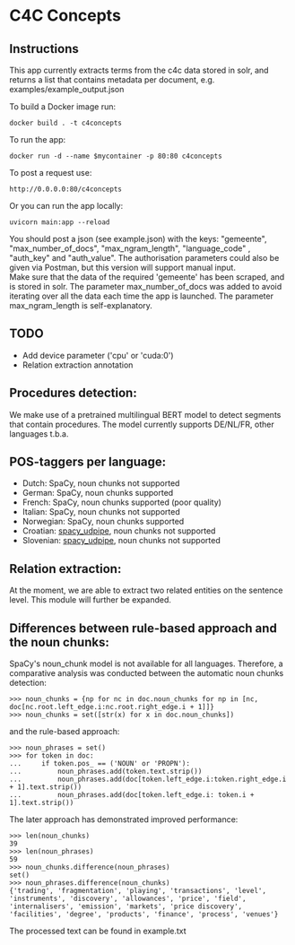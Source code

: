 # C4C Concepts
## Instructions
This app currently extracts terms from the c4c data stored in solr, and returns a list that contains metadata per document, e.g. examples/example_output.json

To build a Docker image run:
```
docker build . -t c4concepts
```
To run the app:
```
docker run -d --name $mycontainer -p 80:80 c4concepts
```
To post a request use:
```
http://0.0.0.0:80/c4concepts
```
Or you can run the app locally:
```
uvicorn main:app --reload
```
You should post a json (see example.json) with the keys: "gemeente", "max_number_of_docs", "max_ngram_length", "language_code" , "auth_key" and "auth_value". 
The authorisation parameters could also be given via Postman, but this version will support manual input.  
Make sure that the data of the required 'gemeente' has been scraped, and is stored in solr.
The parameter max_number_of_docs was added to avoid iterating over all the data each time the app is launched.
The parameter max_ngram_length is self-explanatory.

## TODO
- Add device parameter ('cpu' or 'cuda:0')
- Relation extraction annotation

## Procedures detection:
We make use of a pretrained multilingual BERT model to detect segments that contain procedures.
The model currently supports DE/NL/FR, other languages t.b.a.

## POS-taggers per language:
- Dutch: SpaCy, noun chunks not supported
- German: SpaCy, noun chunks supported
- French: SpaCy, noun chunks supported (poor quality)
- Italian: SpaCy, noun chunks not supported
- Norwegian: SpaCy, noun chunks supported
- Croatian: [spacy_udpipe](https://github.com/TakeLab/spacy-udpipe), noun chunks not supported
- Slovenian: [spacy_udpipe](https://github.com/TakeLab/spacy-udpipe), noun chunks not supported

## Relation extraction:
At the moment, we are able to extract two related entities on the sentence level. This module will further be expanded.

## Differences between rule-based approach and the noun chunks:
SpaCy's noun_chunk model is not available for all languages. 
Therefore, a comparative analysis was conducted between the automatic noun chunks detection: 
```
>>> noun_chunks = {np for nc in doc.noun_chunks for np in [nc, doc[nc.root.left_edge.i:nc.root.right_edge.i + 1]]}
>>> noun_chunks = set([str(x) for x in doc.noun_chunks])
```
and the rule-based approach:
```
>>> noun_phrases = set()
>>> for token in doc:
...     if token.pos_ == ('NOUN' or 'PROPN'):
...         noun_phrases.add(token.text.strip())
...         noun_phrases.add(doc[token.left_edge.i:token.right_edge.i + 1].text.strip())
...         noun_phrases.add(doc[token.left_edge.i: token.i + 1].text.strip())
```
The later approach has demonstrated improved performance:
```
>>> len(noun_chunks)
39
>>> len(noun_phrases)
59
>>> noun_chunks.difference(noun_phrases)
set()
>>> noun_phrases.difference(noun_chunks)
{'trading', 'fragmentation', 'playing', 'transactions', 'level', 'instruments', 'discovery', 'allowances', 'price', 'field', 'internalisers', 'emission', 'markets', 'price discovery', 'facilities', 'degree', 'products', 'finance', 'process', 'venues'}
```
The processed text can be found in example.txt
